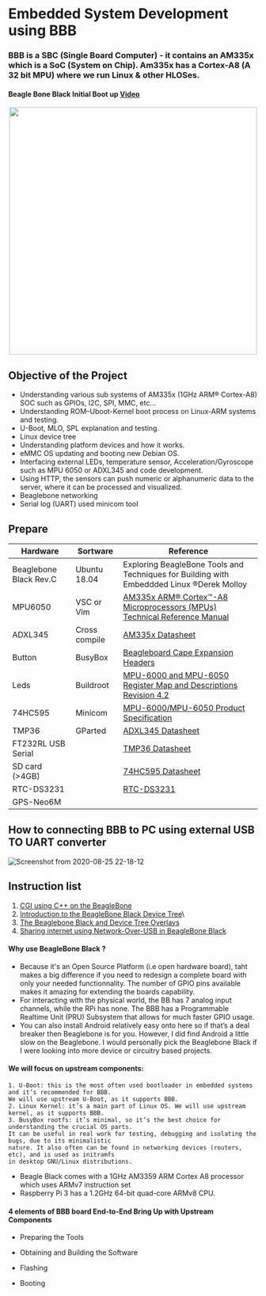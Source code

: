 # Embedded System Development using BBB 
### BBB is a SBC (Single Board Computer) - it contains an AM335x which is a SoC (System on Chip). Am335x has a Cortex-A8 (A 32 bit MPU) where we run Linux & other HLOSes.
#### Beagle Bone Black Initial Boot up [Video](https://www.youtube.com/watch?v=R6c0kC25NRo&ab_channel=PranabNandy)



<p align="center"> <img width="500" src="https://elementztechblog.files.wordpress.com/2014/11/beaglebone_black.jpg" /> </p>


## Objective of the Project
- Understanding various sub systems of AM335x (1GHz ARM® Cortex-A8) SOC such as GPIOs, I2C, SPI, MMC, etc...
- Understanding ROM–Uboot-Kernel boot process on Linux-ARM systems and testing.
- U-Boot, MLO, SPL explanation and testing.
- Linux device tree
- Understanding platform devices and how it works.
- eMMC OS updating and booting new Debian OS.
- Interfacing external LEDs, temperature sensor, Acceleration/Gyroscope such as MPU 6050 or ADXL345 and code development.
- Using HTTP, the sensors can push numeric or alphanumeric data to the server, where it can be processed and visualized.
- Beaglebone networking
- Serial log (UART) used minicom tool

## Prepare

| Hardware              | Sortware      | Reference                                                                                |
|-----------------------|---------------|------------------------------------------------------------------------------------------|
| Beaglebone Black Rev.C| Ubuntu 18.04  | Exploring BeagleBone Tools and Techniques for Building with Embeddded Linux ®Derek Molloy|
| MPU6050               | VSC or Vim    | [AM335x ARM® Cortex™-A8 Microprocessors (MPUs) Technical Reference Manual](https://e2e.ti.com/cfs-file/__key/communityserver-discussions-components-files/790/AM335x_5F00_techincal_5F00_reference_5F00_manual.pdf)|
| ADXL345               | Cross compile | [AM335x Datasheet](https://www.ti.com/lit/ds/sprs717l/sprs717l.pdf?ts=1598362140689&ref_url=https%253A%252F%252Fwww.google.com%252F)|
| Button                | BusyBox       | [Beagleboard Cape Expansion Headers](https://elinux.org/Beagleboard:Cape_Expansion_Headers)|  
| Leds                  | Buildroot     | [MPU-6000 and MPU-6050 Register Map and Descriptions Revision 4.2](https://invensense.tdk.com/wp-content/uploads/2015/02/MPU-6000-Register-Map1.pdf)|
| 74HC595               | Minicom       | [MPU-6000/MPU-6050 Product Specification](https://invensense.tdk.com/wp-content/uploads/2015/02/MPU-6000-Datasheet1.pdf)|
| TMP36                 | GParted       | [ADXL345 Datasheet](https://www.analog.com/media/en/technical-documentation/data-sheets/ADXL345.pdf)|
| FT232RL USB Serial    |               | [TMP36 Datasheet](https://www.analog.com/media/en/technical-documentation/data-sheets/TMP35_36_37.pdf)|
| SD card (>4GB)        |               | [74HC595 Datasheet](https://www.onsemi.com/pub/Collateral/MC74HC595-D.PDF)|
| RTC-DS3231            |               | [RTC-DS3231](https://datasheets.maximintegrated.com/en/ds/DS3231.pdf) 
| GPS-Neo6M             |

## How to connecting BBB to PC using external USB TO UART converter
![Screenshot from 2020-08-25 22-18-12](https://user-images.githubusercontent.com/32474027/91179255-3c4f7a00-e721-11ea-8006-a49083c3fb5e.png)

## Instruction list 
1. [CGI using C++ on the BeagleBone](http://derekmolloy.ie/beaglebone-cgicc/)
2. [Introduction to the BeagleBone Black Device Tree](https://learn.adafruit.com/introduction-to-the-beaglebone-black-device-tree/device-tree-overlays)\
4. [The Beaglebone Black and Device Tree Overlays](http://www.ofitselfso.com/BeagleNotes/Beaglebone_Black_And_Device_Tree_Overlays.php)
3. [Sharing internet using Network-Over-USB in BeagleBone Black](https://elementztechblog.wordpress.com/2014/12/22/sharing-internet-using-network-over-usb-in-beaglebone-black/)

#### Why use BeagleBone Black​ ? 
	
-	Because it's an Open Source Platform (i.e open hardware board), taht makes a big difference if you need to redesign a complete board with only your needed functionnality. The number of GPIO pins available makes it amazing for extending the boards capability. 
-	For interacting with the physical world, the BB has 7 analog input channels, while the RPi has none. The BBB has a Programmable Realtime Unit (PRU) Subsystem that allows for much faster GPIO usage.
-	You can also install Android relatively easy onto here so if that’s a deal breaker then Beaglebone is for you. However, I did find Android a little slow on the Beaglebone. I would personally pick the Beaglebone Black if I were looking into more device or circuitry based projects. 

#### We will focus on upstream components:

	1. U-Boot: this is the most often used bootloader in embedded systems and it’s recommended for BBB. 
	We will use upstream U-Boot, as it supports BBB.
	2. Linux Kernel: it’s a main part of Linux OS. We will use upstream kernel, as it supports BBB.
	3. BusyBox rootfs: it’s minimal, so it’s the best choice for understanding the crucial OS parts. 
	It can be useful in real work for testing, debugging and isolating the bugs, due to its minimalistic 
	nature. It also often can be found in networking devices (routers, etc), and is used as initramfs 
	in desktop GNU/Linux distributions.


-	Beagle Black comes with a 1GHz AM3359 ARM Cortex A8 processor which uses ARMv7 instruction set
-	Raspberry Pi 3 has a 1.2GHz 64-bit quad-core ARMv8 CPU. 

#### 4 elements of BBB board End-to-End Bring Up with Upstream Components
-	Preparing the Tools

-	Obtaining and Building the Software

-	Flashing

-	Booting












